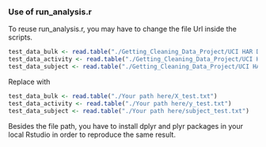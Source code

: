 ### Use of run_analysis.r

To reuse run_analysis.r, you may have to change the file Url inside the scripts. 
```R
test_data_bulk <- read.table("./Getting_Cleaning_Data_Project/UCI HAR Dataset/test/X_test.txt")
test_data_activity <- read.table("./Getting_Cleaning_Data_Project/UCI HAR Dataset/test/y_test.txt")
test_data_subject <- read.table("./Getting_Cleaning_Data_Project/UCI HAR Dataset/test/subject_test.txt")
```
Replace with
```R
test_data_bulk <- read.table("./Your path here/X_test.txt")
test_data_activity <- read.table("./Your path here/y_test.txt")
test_data_subject <- read.table("./Your path here/subject_test.txt")

```
Besides the file path, you have to install dplyr and plyr packages in your local Rstudio in order to reproduce the same result. 
